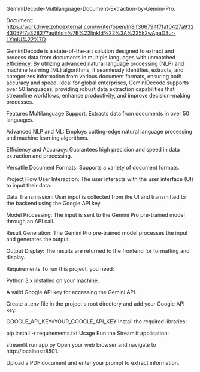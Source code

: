 GeminiDecode-Multilanguage-Document-Extraction-by-Gemini-Pro.

Document: https://workdrive.zohoexternal.com/writer/open/ln8if366794f7faf0427a93243057f7a32827?authId=%7B%22linkId%22%3A%225k2wApaD3ur-LYmlU%22%7D

GeminiDecode is a state-of-the-art solution designed to extract and process data from documents in multiple languages with unmatched efficiency. By utilizing advanced natural language processing (NLP) and machine learning (ML) algorithms, it seamlessly identifies, extracts, and categorizes information from various document formats, ensuring both accuracy and speed. Ideal for global enterprises, GeminiDecode supports over 50 languages, providing robust data extraction capabilities that streamline workflows, enhance productivity, and improve decision-making processes.

Features
Multilanguage Support: Extracts data from documents in over 50 languages.

Advanced NLP and ML: Employs cutting-edge natural language processing and machine learning algorithms.

Efficiency and Accuracy: Guarantees high precision and speed in data extraction and processing.

Versatile Document Formats: Supports a variety of document formats.

Project Flow
User Interaction: The user interacts with the user interface (UI) to input their data.

Data Transmission: User input is collected from the UI and transmitted to the backend using the Google API key.

Model Processing: The input is sent to the Gemini Pro pre-trained model through an API call.

Result Generation: The Gemini Pro pre-trained model processes the input and generates the output.

Output Display: The results are returned to the frontend for formatting and display.

Requirements
To run this project, you need:

Python 3.x installed on your machine.

A valid Google API key for accessing the Gemini API.

Create a .env file in the project's root directory and add your Google API key:

GOOGLE_API_KEY=YOUR_GOOGLE_API_KEY
Install the required libraries:

pip install -r requirements.txt
Usage
Run the Streamlit application:

streamlit run app.py
Open your web browser and navigate to http://localhost:8501.

Upload a PDF document and enter your prompt to extract information.
